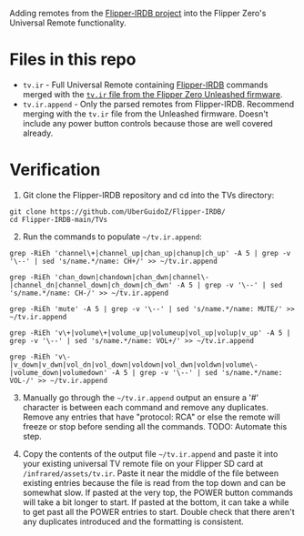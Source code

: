 Adding remotes from the [Flipper-IRDB project](https://github.com/UberGuidoZ/Flipper-IRDB/tree/main/TVs) into the Flipper Zero's Universal Remote functionality.

# Files in this repo

- `tv.ir` - Full Universal Remote containing [Flipper-IRDB](https://github.com/UberGuidoZ/Flipper-IRDB/tree/main/TVs) commands merged with the [`tv.ir` file from the Flipper Zero Unleashed firmware](https://github.com/Eng1n33r/flipperzero-firmware/blob/dev/assets/resources/infrared/assets/tv.ir).
- `tv.ir.append` - Only the parsed remotes from Flipper-IRDB. Recommend merging with the `tv.ir` file from the Unleashed firmware. Doesn't include any power button controls because those are well covered already.

# Verification

1. Git clone the Flipper-IRDB repository and cd into the TVs directory:

```
git clone https://github.com/UberGuidoZ/Flipper-IRDB/
cd Flipper-IRDB-main/TVs
```

2. Run the commands to populate `~/tv.ir.append`:

```
grep -RiEh 'channel\+|channel_up|chan_up|chanup|ch_up' -A 5 | grep -v '\--' | sed 's/name.*/name: CH+/' >> ~/tv.ir.append

grep -RiEh 'chan_down|chandown|chan_dwn|channel\-|channel_dn|channel_down|ch_down|ch_dwn' -A 5 | grep -v '\--' | sed 's/name.*/name: CH-/' >> ~/tv.ir.append

grep -RiEh 'mute' -A 5 | grep -v '\--' | sed 's/name.*/name: MUTE/' >> ~/tv.ir.append

grep -RiEh 'v\+|volume\+|volume_up|volumeup|vol_up|volup|v_up' -A 5 | grep -v '\--' | sed 's/name.*/name: VOL+/' >> ~/tv.ir.append

grep -RiEh 'v\-|v_down|v_dwn|vol_dn|vol_down|voldown|vol_dwn|voldwn|volume\-|volume_down|volumedown' -A 5 | grep -v '\--' | sed 's/name.*/name: VOL-/' >> ~/tv.ir.append
```

3. Manually go through the `~/tv.ir.append` output an ensure a '#' character is between each command and remove any duplicates. Remove any entries that have "protocol: RCA" or else the remote will freeze or stop before sending all the commands. TODO: Automate this step.

4. Copy the contents of the output file `~/tv.ir.append` and paste it into your existing universal TV remote file on your Flipper SD card at `/infrared/assets/tv.ir`. Paste it near the middle of the file between existing entries because the file is read from the top down and can be somewhat slow. If pasted at the very top, the POWER button commands will take a bit longer to start. If pasted at the bottom, it can take a while to get past all the POWER entries to start. Double check that there aren't any duplicates introduced and the formatting is consistent.
